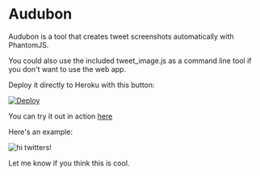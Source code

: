 # Audubon

Audubon is a tool that creates tweet screenshots automatically with PhantomJS.

You could also use the included tweet_image.js as a command line tool if you don't want to use the web app.

Deploy it directly to Heroku with this button:

[![Deploy](https://www.herokucdn.com/deploy/button.svg)](https://heroku.com/deploy?template=https://github.com/hungtruong/Audubon)

You can try it out in action [here](https://audubon-tweets.herokuapp.com)

Here's an example:

![hi twitters!](https://audubon-tweets.herokuapp.com/img/?url=https://twitter.com/oprah/status/1542224596)

Let me know if you think this is cool.
